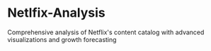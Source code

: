 # Netlfix-Analysis
Comprehensive analysis of Netflix's content catalog with advanced visualizations and growth forecasting
